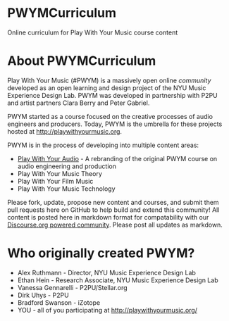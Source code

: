 # PWYMCurriculum
Online curriculum for Play With Your Music course content
# About PWYMCurriculum
Play With Your Music (#PWYM) is a massively open online <em>community</em> developed as an open learning and design project of the NYU Music Experience Design Lab. PWYM was developed in partnership with P2PU and artist partners Clara Berry and Peter Gabriel.

PWYM started as a course focused on the creative processes of audio engineers and producers. Today, PWYM is the umbrella for these projects hosted at http://playwithyourmusic.org.

PWYM is in the process of developing into multiple content areas:
* [Play With Your Audio](https://github.com/NYUMusEdLab/PWYMCurriculum/tree/master/Play%20With%20Your%20Audio%20-%20Peter%20Gabriel) - A rebranding of the original PWYM course on audio engineering and production
* Play With Your Music Theory
* Play With Your Film Music
* Play With Your Music Technology

Please fork, update, propose new content and courses, and submit them pull requests here on GitHub to help build and extend this community!  All content is posted here in markdown format for compatability with our [Discourse.org powered community](http://community.playwithyourmusic.org). Please post all updates as markdown.

# Who originally created PWYM?
* Alex Ruthmann - Director, NYU Music Experience Design Lab
* Ethan Hein - Research Associate, NYU Music Experience Design Lab
* Vanessa Gennarelli - P2PU/Stellar.org
* Dirk Uhys - P2PU
* Bradford Swanson - iZotope
* YOU - all of you participating at http://playwithyourmusic.org/


